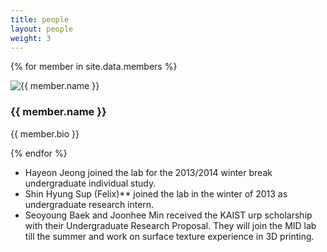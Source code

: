 ```yaml
---
title: people
layout: people
weight: 3
---
```


<section class="people">

{% for member in site.data.members %}
<div class='grid no-gutters'>
 <div class='unit one-fifth'><img src='img/{{ member.picture }}' alt="{{ member.name }}" /></div>
 <div class='unit four-fifths'>
<h3>{{ member.name }}</h3>
<p>{{ member.bio }}</p>
</div>
</div>
<div class="clearfix"></div>

{% endfor %}

<ul>
<li>Hayeon Jeong joined the lab for the 2013/2014 winter break undergraduate individual study.</li>

<li>Shin Hyung Sup (Felix)** joined the lab in the winter of 2013 as undergraduate research intern.</li>
<li>Seoyoung Baek and Joonhee Min received the KAIST urp scholarship with their Undergraduate Research Proposal. They will join the MID lab till the summer and work on surface texture experience in 3D printing.
</li>
</ul>
</section>

